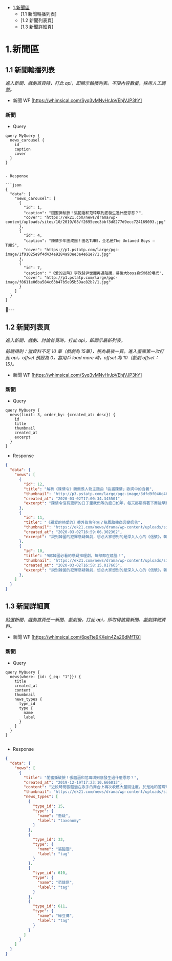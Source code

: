 <!-- TOC -->

- [1.新聞區](#1-新聞區)
  - [1.1 新聞輪播列表]
  - [1.2 新聞列表頁]
  - [1.3 新聞詳細頁]
  

<!-- /TOC -->
# 1.新聞區
## 1.1 新聞輪播列表

_進入新聞、戲劇首頁時，打此 api，即顯示輪播列表。不限內容數量，採用人工調整。_

- 新聞 WF [https://whimsical.com/Syq3vMNvHrJpVEhjVJP3hY]

### 新聞
- Query
 
```
query MyQuery {
  news_carousel {
    id
    caption
    cover
  }
}


- Response

```json
{
  "data": {
    "news_carousel": [
      {
        "id": 1,
        "caption": "閨蜜撕破臉！張韶涵和范瑋琪到底發生過什麼恩怨？",
        "cover": "https://ek21.com/news/drama/wp-content/uploads/sites/10/2019/08/f2695eec3bbf3d8277d9ecc724169093.jpg"
      },
      {
        "id": 4,
        "caption": "陳情少年團成團！團名TUBS，全名是The Untamed Boys – TUBS",
        "cover": "https://p1.pstatp.com/large/pgc-image/1f91025e9f4d434e9284a93ee3a4e61e?/1.jpg"
      },
      {
        "id": 7,
        "caption": "《愛的迫降》李政赫尹世麗再遇阻攔，幕後大boss身份終於曝光",
        "cover": "http://p1.pstatp.com/large/pgc-image/f8611e06ba584c63b47b5e95b59ac82b?/1.jpg"
      }
    ]
  }
}
```

---

## 1.2 新聞列表頁
_進入新聞、戲劇、討論首頁時，打此 api，即顯示最新列表。_

_前端規則：當資料不足 10 筆（戲劇為 15筆），視為最後一頁。進入畫面第一次打此 api，offset 預設為 0，當用戶 load more 時，offset 為 10（戲劇 offset：15）。_

- 新聞 WF [https://whimsical.com/Syq3vMNvHrJpVEhjVJP3hY]


### 新聞
- Query
 
```
query MyQuery {
  news(limit: 3, order_by: {created_at: desc}) {
    id
    title
    thumbnail
    created_at
    excerpt
  }
}
```

- Response

```json
{
  "data": {
    "news": [
      {
        "id": 12,
        "title": "解析《陳情令》魏無羨人物主題曲「曲盡陳情」歌詞中的含義",
        "thumbnail": "http://p3.pstatp.com/large/pgc-image/3dfd9f046c4649f1bbe6ce2f7122ed7c?/1.jpg",
        "created_at": "2020-03-02T17:00:34.345501",
        "excerpt": "陳情令沒有更新的日子里我們等的度日如年，每天都期待著下周能早點到來，沒關係，今天已經周末了，只要等周一就可以來到十六年前的高甜部分啦！想想就很期待呢！在沒有更新的日子里，我們的主角們也都發了自己人物的主題曲，好聽自然是不必說了，但里邊的暗藏的小心思，你發現了嗎?"
      },
      {
        "id": 11,
        "title": "《親愛的熱愛的》番外篇佟年生了龍鳳胎韓商言變奶爸",
        "thumbnail": "https://ek21.com/news/drama/wp-content/uploads/sites/10/2019/08/11a0653ffd489477d93c59f9792c696d.jpg",
        "created_at": "2020-03-02T16:59:06.302362",
        "excerpt": "說到韓國的犯罪懸疑韓劇，想必大家想到的是深入人心的《信號》，韓劇在犯罪懸疑題材方面近幾年的崛起速度很快，除了深入人心的《信號》之外，還有多部好看的犯罪韓劇。"
      },
      {
        "id": 10,
        "title": "9部韓國必看的懸疑推理劇，每部都在燒腦！",
        "thumbnail": "https://ek21.com/news/drama/wp-content/uploads/sites/10/2019/07/d1a67a4809c374d31584ceacc16832be.jpg",
        "created_at": "2020-03-02T16:58:15.017665",
        "excerpt": "說到韓國的犯罪懸疑韓劇，想必大家想到的是深入人心的《信號》，韓劇在犯罪懸疑題材方面近幾年的崛起速度很快，除了深入人心的《信號》之外，還有多部好看的犯罪韓劇。"
      },
    ]
  }
}
```

## 1.3 新聞詳細頁
_點選新聞、戲劇首頁任一新聞、戲劇後，打此 api，即取得該篇新聞、戲劇詳細資料。_ 

- 新聞 WF [https://whimsical.com/6peTte9KXein4Za26dMfTQ]

### 新聞

- Query 
  
```
query MyQuery {
  news(where: {id: {_eq: "1"}}) {
    title
    created_at
    content
    thumbnail
    news_types {
      type_id
      type {
        name
        label
      }
    }
  }
}


```

- Response 

```json
{
  "data": {
    "news": [
      {
        "title": "閨蜜撕破臉！張韶涵和范瑋琪到底發生過什麼恩怨？",
        "created_at": "2019-12-19T17:23:10.666013",
        "content": "近段時間張韶涵在歌手的舞台上再次收穫大量關注度，於是她和范瑋琪當年的“翻臉閨蜜恩怨史”又鬧到了檯面上。",
        "thumbnail": "https://ek21.com/news/drama/wp-content/uploads/sites/10/2019/08/f2695eec3bbf3d8277d9ecc724169093.jpg",
        "news_types": [
          {
            "type_id": 15,
            "type": {
              "name": "懸疑",
              "label": "taxonomy"
            }
          },
          {
            "type_id": 33,
            "type": {
              "name": "張韶涵",
              "label": "tag"
            }
          },
          {
            "type_id": 610,
            "type": {
              "name": "范瑋琪",
              "label": "tag"
            }
          },
          {
            "type_id": 611,
            "type": {
              "name": "綠豆傳",
              "label": "tag"
            }
          }
        ]
      }
    ]
  }
}
```
